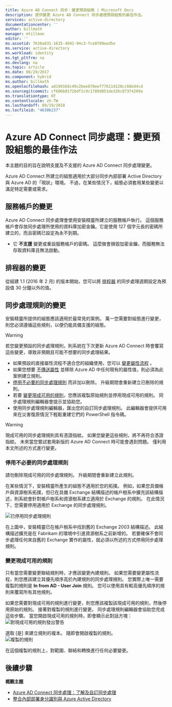 ```yaml
---
title: Azure AD Connect 同步：變更預設組態 | Microsoft Docs
description: 提供變更 Azure AD Connect 同步處理預設組態的最佳作法。
services: active-directory
documentationcenter: ''
author: billmath
manager: mtillman
editor: ''
ms.assetid: 7638a031-1635-4942-94c3-fce8f09eed5e
ms.service: active-directory
ms.workload: identity
ms.tgt_pltfrm: na
ms.devlang: na
ms.topic: article
ms.date: 08/29/2017
ms.component: hybrid
ms.author: billmath
ms.openlocfilehash: ad19916dc49c2bee870eef77611d120cc66b44cd
ms.sourcegitcommit: cf606b01726df2c9c1789d851de326c873f4209a
ms.translationtype: HT
ms.contentlocale: zh-TW
ms.lasthandoff: 09/19/2018
ms.locfileid: "46306237"
---
```

# <a name="azure-ad-connect-sync-best-practices-for-changing-the-default-configuration"></a>Azure AD Connect 同步處理：變更預設組態的最佳作法
本主題的目的旨在說明支援及不支援的 Azure AD Connect 同步處理變更。

Azure AD Connect 所建立的組態適用於大部分同步內部部署 Active Directory 與 Azure AD 的「現狀」環境。 不過，在某些情況下，組態必須套用某些變更以滿足特定需要或需求。

## <a name="changes-to-the-service-account"></a>服務帳戶的變更
Azure AD Connect 同步處理會使用安裝精靈所建立的服務帳戶執行。 這個服務帳戶會存放同步處理所使用的資料庫加密金鑰。它是使用 127 個字元長的密碼所建立的，而且密碼已設定為永不到期。

* 它 **不支援** 變更或重設服務帳戶的密碼。 這麼做會損毀加密金鑰，而服務無法存取資料庫且無法啟動。

## <a name="changes-to-the-scheduler"></a>排程器的變更
從組建 1.1 (2016 年 2 月) 的版本開始，您可以將 [排程器](how-to-connect-sync-feature-scheduler.md) 的同步處理週期設定為預設值 30 分鐘以外的值。

## <a name="changes-to-synchronization-rules"></a>同步處理規則的變更
安裝精靈所提供的組態應該適用於最常見的案例。 萬一您需要對組態進行變更，則您必須遵循這些規則，以便仍能具備支援的組態。

> [!WARNING]
> 若您變更預設的同步處理規則，則系統在下次更新 Azure AD Connect 時會覆寫這些變更，導致非預期且可能不想要的同步處理結果。

* 如果預設的直接屬性流程不適合您的組織使用，您可以 [變更屬性流程](how-to-connect-sync-change-the-configuration.md#other-common-attribute-flow-changes) 。
* 如果您想要 [不傳送屬性](how-to-connect-sync-change-the-configuration.md#do-not-flow-an-attribute) 並移除 Azure AD 中任何現有的屬性值，則必須為此案例建立規則。
* [停用不必要的同步處理規則](#disable-an-unwanted-sync-rule) 而非加以刪除。 升級期間會重新建立已刪除的規則。
* 若要 [變更現成可用的規則](#change-an-out-of-box-rule)，您應該複製原始規則並停用現成可用的規則。 同步處理規則編輯器會提示並協助您。
* 使用同步處理規則編輯器，匯出您的自訂同步處理規則。 此編輯器會提供可用來在災害復原情況下輕鬆重建它們的 PowerShell 指令碼。

> [!WARNING]
> 現成可用的同步處理規則具有憑證指紋。 如果您變更這些規則，將不再符合憑證指紋。 未來當您嘗試套用新版的 Azure AD Connect 時可能會遇到問題。 僅利用本文所述的方式進行變更。

### <a name="disable-an-unwanted-sync-rule"></a>停用不必要的同步處理規則
請勿刪除現成可用的同步處理規則。 升級期間會重新建立此規則。

在某些情況下，安裝精靈所產生的組態不適用於您的拓撲。 例如，如果您具備帳戶與資源樹系拓撲，但已在具備 Exchange 結構描述的帳戶樹系中擴充該結構描述，則系統會針對帳戶樹系和資源樹系建立適用於 Exchange 的規則。 在此情況下，您需要停用適用於 Exchange 的同步處理規則。

![已停用同步處理規則](./media/how-to-connect-sync-best-practices-changing-default-configuration/exchangedisabledrule.png)

在上圖中，安裝精靈已在帳戶樹系中找到舊的 Exchange 2003 結構描述。 此結構描述擴充是在 Fabrikam 的環境中引進資源樹系之前新增的。 若要確保不會同步處理任何來自舊的 Exchange 實作的屬性，就必須以所述的方式停用同步處理規則。

### <a name="change-an-out-of-box-rule"></a>變更現成可用的規則
只有當您需要變更聯結規則時，才應該變更內建規則。 如果您需要變更屬性流程，則您應該建立其優先順序高於內建規則的同步處理規則。 您實際上唯一需要複製的規則是 **In from AD - User Join** 規則。 您可以使用具有較高優先順序的規則來覆寫所有其他規則。

如果您需要對現成可用的規則進行變更，則您應該複製該現成可用的規則，然後停用原始的規則。 接著對複製的規則進行變更。 同步處理規則編輯器會協助您完成這些步驟。 當您開啟現成可用的規則時，即會顯示此對話方塊：  
![對現成可用的規則發出警告](./media/how-to-connect-sync-best-practices-changing-default-configuration/warningoutofboxrule.png)

選取 [是]  來建立規則的複本。 隨即會開啟複製的規則。  
![複製的規則](./media/how-to-connect-sync-best-practices-changing-default-configuration/clonedrule.png)

在這個複製的規則上，對範圍、聯結和轉換進行任何必要變更。

## <a name="next-steps"></a>後續步驟
**概觀主題**

* [Azure AD Connect 同步處理：了解及自訂同步處理](how-to-connect-sync-whatis.md)
* [整合內部部署身分識別與 Azure Active Directory](whatis-hybrid-identity.md)
